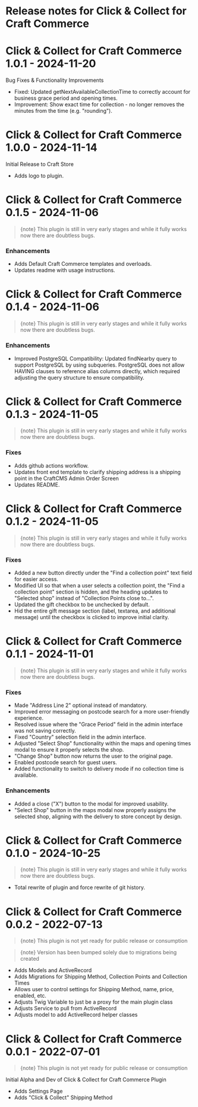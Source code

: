 # Release notes for Click & Collect for Craft Commerce

# Click & Collect for Craft Commerce 1.0.1 - 2024-11-20

Bug Fixes & Functionality Improvements

- Fixed: Updated getNextAvailableCollectionTime to correctly account for business grace period and opening times.
- Improvement: Show exact time for collection - no longer removes the minutes from the time (e.g. "rounding").

# Click & Collect for Craft Commerce 1.0.0 - 2024-11-14

Initial Release to Craft Store

- Adds logo to plugin.

# Click & Collect for Craft Commerce 0.1.5 - 2024-11-06

> {note} This plugin is still in very early stages and while it fully works now there are doubtless bugs.

### Enhancements
- Adds Default Craft Commerce templates and overloads.
- Updates readme with usage instructions.

# Click & Collect for Craft Commerce 0.1.4 - 2024-11-06

> {note} This plugin is still in very early stages and while it fully works now there are doubtless bugs.

### Enhancements
- Improved PostgreSQL Compatibility: Updated findNearby query to support PostgreSQL by using subqueries. PostgreSQL does not allow HAVING clauses to reference alias columns directly, which required adjusting the query structure to ensure compatibility.

# Click & Collect for Craft Commerce 0.1.3 - 2024-11-05

> {note} This plugin is still in very early stages and while it fully works now there are doubtless bugs.

### Fixes

- Adds github actions workflow.
- Updates front end template to clarify shipping address is a shipping point in the CraftCMS Admin Order Screen
- Updates README.

# Click & Collect for Craft Commerce 0.1.2 - 2024-11-05

> {note} This plugin is still in very early stages and while it fully works now there are doubtless bugs.

### Fixes

- Added a new button directly under the "Find a collection point" text field for easier access.
- Modified UI so that when a user selects a collection point, the "Find a collection point" section is hidden, and the heading updates to "Selected shop" instead of "Collection Points close to...".
- Updated the gift checkbox to be unchecked by default.
- Hid the entire gift message section (label, textarea, and additional message) until the checkbox is clicked to improve initial clarity.

# Click & Collect for Craft Commerce 0.1.1 - 2024-11-01

> {note} This plugin is still in very early stages and while it fully works now there are doubtless bugs.

### Fixes
- Made "Address Line 2" optional instead of mandatory.
- Improved error messaging on postcode search for a more user-friendly experience.
- Resolved issue where the "Grace Period" field in the admin interface was not saving correctly.
- Fixed "Country" selection field in the admin interface.
- Adjusted "Select Shop" functionality within the maps and opening times modal to ensure it properly selects the shop.
- "Change Shop" button now returns the user to the original page.
- Enabled postcode search for guest users.
- Added functionality to switch to delivery mode if no collection time is available.

### Enhancements
- Added a close ("X") button to the modal for improved usability.
- "Select Shop" button in the maps modal now properly assigns the selected shop, aligning with the delivery to store concept by design.


# Click & Collect for Craft Commerce 0.1.0 - 2024-10-25

> {note} This plugin is still in very early stages and while it fully works now there are doubtless bugs.

- Total rewrite of plugin and force rewrite of git history.

# Click & Collect for Craft Commerce 0.0.2 - 2022-07-13

> {note} This plugin is not yet ready for public release or consumption

> {note} Version has been bumped solely due to migrations being created

- Adds Models and ActiveRecord
- Adds Migrations for Shipping Method, Collection Points and Collection Times
- Allows user to control settings for Shipping Method, name, price, enabled, etc.
- Adjusts Twig Variable to just be a proxy for the main plugin class
- Adjusts Service to pull from ActiveRecord
- Adjusts model to add ActiveRecord helper classes

# Click & Collect for Craft Commerce 0.0.1 - 2022-07-01

> {note} This plugin is not yet ready for public release or consumption

Initial Alpha and Dev of Click & Collect for Craft Commerce Plugin

- Adds Settings Page
- Adds "Click & Collect" Shipping Method
